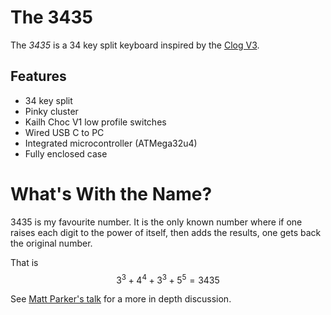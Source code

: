 # The 3435
The *3435* is a 34 key split keyboard inspired by the [Clog V3](https://sammohr.dev/keyboards).

## Features
* 34 key split
* Pinky cluster
* Kailh Choc V1 low profile switches
* Wired USB C to PC
* Integrated microcontroller (ATMega32u4)
* Fully enclosed case

# What's With the Name?
3435 is my favourite number.
It is the only known number where if one raises each digit to the power of itself, then adds the results, one gets back the original number.

That is <br/>
$$3^3 + 4^4 + 3^3 + 5^5 = 3435$$

See [Matt Parker's talk](https://www.youtube.com/watch?v=wt5cRQY8F30) for a more in depth discussion.
